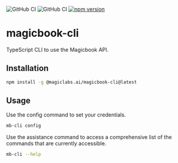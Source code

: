 
![GitHub CI](https://github.com/magiclabs-ai/mb-client/actions/workflows/test.yml/badge.svg) ![GitHub CI](https://github.com/magiclabs-ai/mb-client/actions/workflows/linter.yml/badge.svg) [![npm version](https://img.shields.io/npm/v/@magiclabs.ai/magicbook-cli.svg)](https://www.npmjs.com/package/@magiclabs.ai/magicbook-cli)

# magicbook-cli

TypeScript CLI to use the Magicbook API.

## Installation

```bash
npm install -g @magiclabs.ai/magicbook-cli@latest
```

## Usage

Use the config command to set your credentials.
```bash
mb-cli config
```

Use the assistance command to access a comprehensive list of the commands that are currently accessible.
```bash
mb-cli --help
```
